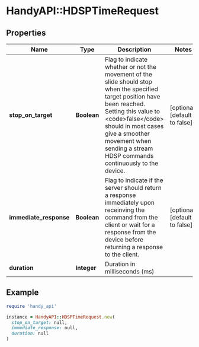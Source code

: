# HandyAPI::HDSPTimeRequest

## Properties

| Name | Type | Description | Notes |
| ---- | ---- | ----------- | ----- |
| **stop_on_target** | **Boolean** | Flag to indicate whether or not the movement of the slide should stop when the specified target position have been reached. Setting this value to &lt;code&gt;false&lt;/code&gt; should in most cases give a smoother movement when sending a stream HDSP commands continuously to the device. | [optional][default to false] |
| **immediate_response** | **Boolean** | Flag to indicate if the server should return a response immediately upon receinving the command from the client or wait for a response from the device before returning a response to the client. | [optional][default to false] |
| **duration** | **Integer** | Duration in milliseconds (ms) |  |

## Example

```ruby
require 'handy_api'

instance = HandyAPI::HDSPTimeRequest.new(
  stop_on_target: null,
  immediate_response: null,
  duration: null
)
```

